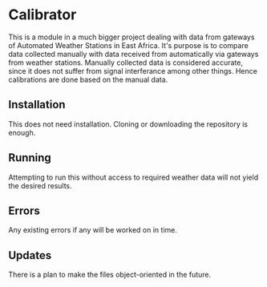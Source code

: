 # Calibrator
This is a module in a much bigger project dealing with data from gateways of  Automated Weather Stations in East Africa. It's purpose is to compare data collected manually with data received from automatically via gateways from weather stations. Manually collected data is considered accurate, since it does not suffer from signal interferance among other things. Hence calibrations are done based on the manual data.

## Installation
This does not need installation. Cloning or downloading the repository is enough.

## Running
Attempting to run this without access to required weather data will not yield the desired results.

## Errors
Any existing errors if any will be worked on in time.

## Updates
There is a plan to make the files object-oriented in the future.


